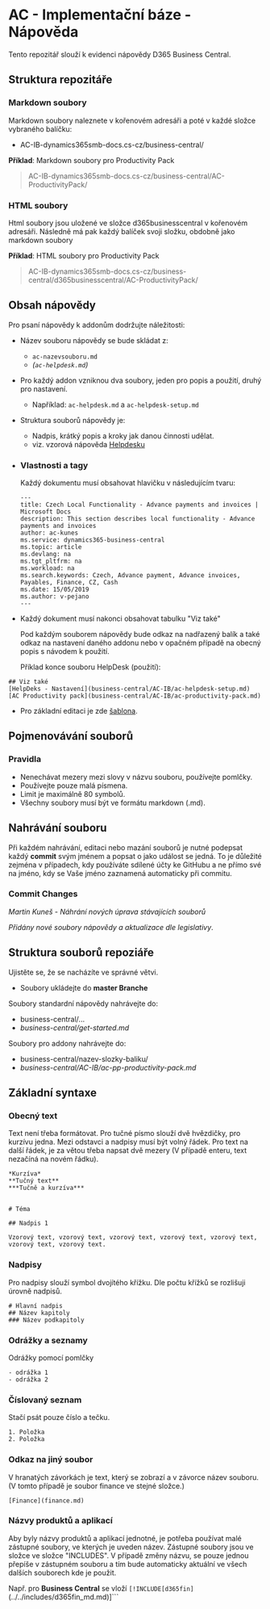 # AC - Implementační báze - Nápověda

Tento repozitář slouží k evidenci nápovědy D365 Business Central.

## Struktura repozitáře
### Markdown soubory

Markdown soubory naleznete v kořenovém adresáři a poté v každé složce vybraného balíčku:
 - AC-IB-dynamics365smb-docs.cs-cz/business-central/
 
**Příklad**: Markdown soubory pro Productivity Pack
> AC-IB-dynamics365smb-docs.cs-cz/business-central/AC-ProductivityPack/

### HTML soubory
Html soubory jsou uložené ve složce d365businesscentral v kořenovém adresáři. Následně má pak každý balíček svoji složku, obdobně jako markdown soubory

**Příklad**: HTML soubory pro Productivity Pack
> AC-IB-dynamics365smb-docs.cs-cz/business-central/d365businesscentral/AC-ProductivityPack/

 

## Obsah nápovědy

Pro psaní nápovědy k addonům dodržujte náležitosti:

 - Název souboru nápovědy se bude skládat z:
   - ```ac-nazevsouboru.md```
   - *(```ac-helpdesk.md```)*
 - Pro každý addon vzniknou dva soubory, jeden pro popis a použití, druhý pro nastavení.
   - Například: ```ac-helpdesk.md``` a ```ac-helpdesk-setup.md```
 - Struktura souborů nápovědy je:
   - Nadpis, krátký popis a kroky jak danou činnosti udělat.
   - viz. vzorová nápověda [Helpdesku](business-central/AC-ProductivityPack/ac-helpdesk.md)
 - ### Vlastnosti a tagy
    Každý dokumentu musí obsahovat hlavičku v následujícím tvaru:

    ```
    ---
    title: Czech Local Functionality - Advance payments and invoices | Microsoft Docs
    description: This section describes local functionality - Advance payments and invoices
    author: ac-kunes
    ms.service: dynamics365-business-central
    ms.topic: article
    ms.devlang: na
    ms.tgt_pltfrm: na
    ms.workload: na
    ms.search.keywords: Czech, Advance payment, Advance invoices, Payables, Finance, CZ, Cash
    ms.date: 15/05/2019
    ms.author: v-pejano
    ---
    ```
- Každý dokument musí nakonci obsahovat tabulku "Viz také"

    Pod každým souborem nápovědy bude odkaz na nadřazený balík a také odkaz na nastavení daného addonu nebo v opačném případě na obecný popis s návodem k použití.


    Příklad konce souboru HelpDesk (použití):


```
## Viz také
[HelpDeks - Nastavení](business-central/AC-IB/ac-helpdesk-setup.md)  
[AC Productivity pack](business-central/AC-IB/ac-productivity-pack.md)
```

- Pro základní editaci je zde [šablona](template.md).



## Pojmenovávání souborů

### Pravidla
- Nenechávat mezery mezi slovy v názvu souboru, používejte pomlčky.
- Používejte pouze malá písmena.
- Limit je maximálně 80 symbolů.
- Všechny soubory musí být ve formátu markdown (.md).



## Nahrávání souboru
Při každém nahrávání, editaci nebo mazání souborů je nutné podepsat každý **commit** svým jménem a popsat o jako událost se jedná. To je důležité zejména v případech, kdy používáte sdílené účty ke GitHubu a ne přímo své na jméno, kdy se Vaše jméno zaznamená automaticky při commitu.

  ### Commit Changes

  *Martin Kuneš - Náhrání nových úprava stávajících souborů*

  *Přidány nové soubory nápovědy a aktualizace dle legislativy*.

## Struktura souborů repoziáře

Ujistěte se, že se nacházíte ve správné větvi.
  - Soubory ukládejte do **master Branche**

Soubory standardní nápovědy nahrávejte do:
 - business-central/...
 - *business-central/get-started.md*

Soubory pro addony nahrávejte do:

 - business-central/nazev-slozky-baliku/
 - *business-central/AC-IB/ac-pp-productivity-pack.md*

## Základní syntaxe

### Obecný text

Text není třeba formátovat. Pro tučné písmo slouží dvě hvězdičky, pro kurzívu jedna. Mezi odstavci a nadpisy musí být volný řádek. Pro text na další řádek, je za větou třeba napsat dvě mezery (V případě enteru, text nezačíná na novém řádku).

```
*Kurzíva*
**Tučný text**
***Tučně a kurzíva***


# Téma

## Nadpis 1

Vzorový text, vzorový text, vzorový text, vzorový text, vzorový text, vzorový text, vzorový text.
```

### Nadpisy

Pro nadpisy slouží symbol dvojítého křížku. Dle počtu křížků se rozlišuji úrovně nadpisů. 

```
# Hlavní nadpis
## Název kapitoly
### Název podkapitoly
```


### Odrážky a seznamy

Odrážky pomocí pomlčky

  ```
  - odrážka 1
  - odrážka 2
  ```
### Číslovaný seznam

Stačí psát pouze číslo a tečku.

```
1. Položka
2. Položka
```

### Odkaz na jiný soubor

V hranatých závorkách je text, který se zobrazí a v závorce název souboru. (V tomto případě je soubor finance ve stejné složce.)

```
[Finance](finance.md)
```

### Názvy produktů a aplikací

Aby byly názvy produktů a aplikací jednotné, je potřeba používat malé zástupné soubory, ve kterých je uveden název. Zástupné soubory jsou ve složce  ve složce "INCLUDES". V případě změny názvu, se pouze jednou přepíše v zástupném souboru a tím bude automaticky aktuální ve všech dalších souborech kde je použit. 

Např. pro **Business Central** se vloží ```[!INCLUDE[d365fin]```(../../includes/d365fin_md.md)]```  


